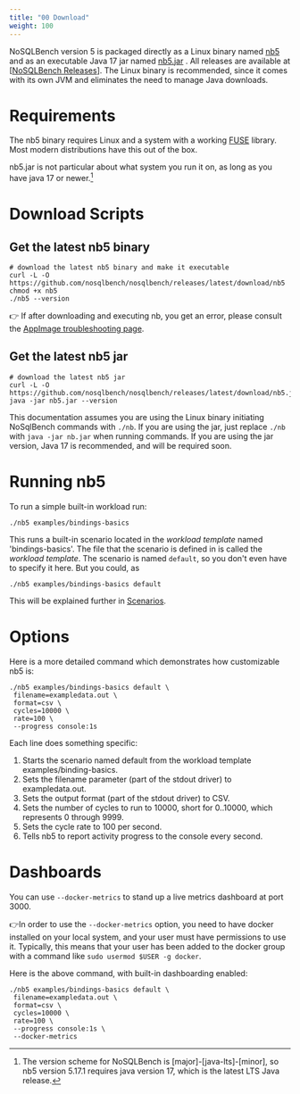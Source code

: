 ```yaml
---
title: "00 Download"
weight: 100
---
```


NoSQLBench version 5 is packaged directly as a Linux binary named
[nb5](https://github.com/nosqlbench/nosqlbench/releases/latest/download/nb5)
and as an executable Java 17 jar named
[nb5.jar](https://github.com/nosqlbench/nosqlbench/releases/latest/download/nb5.jar)
. All releases are available at
[[NoSQLBench Releases](https://github.com/nosqlbench/nosqlbench/releases)]. The Linux binary is
recommended, since it comes with its own JVM and eliminates the need to manage
Java downloads.

# Requirements

The nb5 binary requires Linux and a system with a working
[FUSE](https://en.wikipedia.org/wiki/Filesystem_in_Userspace) library. Most modern distributions
have this out of the box.

nb5.jar is not particular about what system you run it on, as long as you have java 17 or newer.[^1]


# Download Scripts

## Get the latest nb5 binary

```shell
# download the latest nb5 binary and make it executable
curl -L -O https://github.com/nosqlbench/nosqlbench/releases/latest/download/nb5
chmod +x nb5
./nb5 --version
```

👉 If after downloading and executing nb, you get an error, please consult the
[AppImage troubleshooting page](https://docs.appimage.org/user-guide/run-appimages.html#troubleshooting).

## Get the latest nb5 jar

```shell
# download the latest nb5 jar
curl -L -O https://github.com/nosqlbench/nosqlbench/releases/latest/download/nb5.jar
java -jar nb5.jar --version
```

This documentation assumes you are using the Linux binary initiating NoSqlBench commands with
`./nb`. If you are using the jar, just replace `./nb` with `java -jar nb.jar` when running
commands. If you are using the jar version, Java 17 is recommended, and will be required soon.

# Running nb5

To run a simple built-in workload run:

    ./nb5 examples/bindings-basics

This runs a built-in scenario located in the _workload template_ named 'bindings-basics'. The 
file that the scenario is defined in is called the _workload template_. The scenario is named 
`default`, so you don't even have to specify it here. But you could, as

    ./nb5 examples/bindings-basics default

This will be explained further in [Scenarios](@/getting-started/02-scenarios.md).

# Options

Here is a more detailed command which demonstrates how customizable nb5 is:

```shell,linenos
./nb5 examples/bindings-basics default \
 filename=exampledata.out \
 format=csv \
 cycles=10000 \
 rate=100 \
 --progress console:1s
```
Each line does something specific:
1. Starts the scenario named default from the workload template examples/binding-basics.
2. Sets the filename parameter (part of the stdout driver) to exampledata.out. 
3. Sets the output format (part of the stdout driver) to CSV. 
4. Sets the number of cycles to run to 10000, short for 0..10000, which represents 0 through 9999. 
5. Sets the cycle rate to 100 per second. 
6. Tells nb5 to report activity progress to the console every second.

# Dashboards

You can use `--docker-metrics` to stand up a live metrics dashboard at port 3000.

👉In order to use the `--docker-metrics` option, you need to have docker installed on your 
local system, and your user must have permissions to use it. Typically, this means that your user 
has been added to the docker group with a command like `sudo usermod $USER -g docker`.

Here is the above command, with built-in dashboarding enabled:

```shell
./nb5 examples/bindings-basics default \
 filename=exampledata.out \
 format=csv \
 cycles=10000 \
 rate=100 \
 --progress console:1s \
 --docker-metrics
```

[^1]: The version scheme for NoSQLBench is [major]-[java-lts]-[minor], so nb5 version 5.17.1 
requires java version 17, which is the latest LTS Java release.
